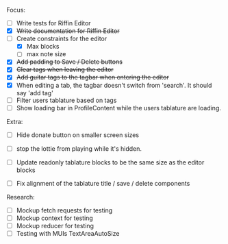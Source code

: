 Focus:
- [ ] Write tests for Riffin Editor
- [x] ~~Write documentation for Riffin Editor~~
- [ ] Create constraints for the editor
  - [x] Max blocks
  - [ ] max note size
- [x] ~~Add padding to Save / Delete buttons~~
- [x] ~~Clear tags when leaving the editor~~
- [x] ~~Add guitar tags to the tagbar when entering the editor~~
- [x] When editing a tab, the tagbar doesn't switch from 'search'. It should say 'add tag'
- [ ] Filter users tablature based on tags
- [ ] Show loading bar in ProfileContent while the users tablature are loading.

Extra:
- [ ] Hide donate button on smaller screen sizes
- [ ] stop the lottie from playing while it's hidden.
- [ ] Update readonly tablature blocks to be the same size as the editor blocks
- [ ] Fix alignment of the tablature title / save / delete components


Research:
- [ ] Mockup fetch requests for testing
- [ ] Mockup context for testing
- [ ] Mockup reducer for testing
- [ ] Testing with MUIs TextAreaAutoSize